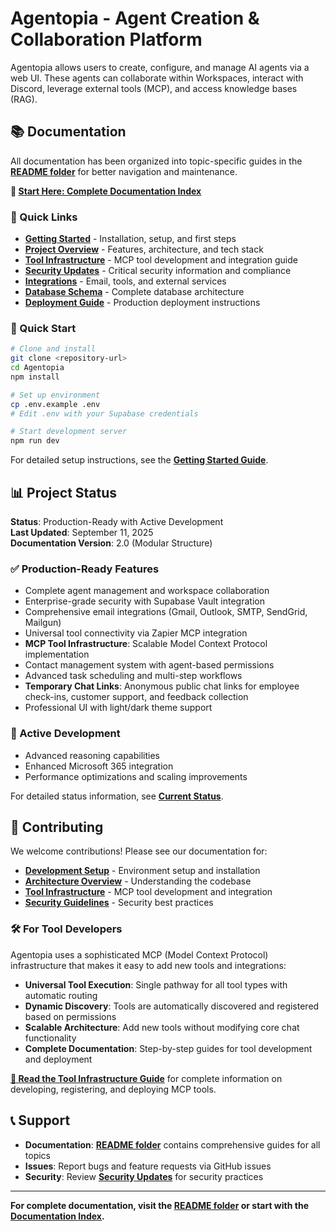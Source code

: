 # Agentopia - Agent Creation & Collaboration Platform

Agentopia allows users to create, configure, and manage AI agents via a web UI. These agents can collaborate within Workspaces, interact with Discord, leverage external tools (MCP), and access knowledge bases (RAG).

## 📚 Documentation

All documentation has been organized into topic-specific guides in the **[README folder](README/)** for better navigation and maintenance.

**📖 [Start Here: Complete Documentation Index](README/index.md)**

### 🚀 Quick Links
- **[Getting Started](README/getting-started.md)** - Installation, setup, and first steps
- **[Project Overview](README/project-overview.md)** - Features, architecture, and tech stack
- **[Tool Infrastructure](README/tool-infrastructure.md)** - MCP tool development and integration guide
- **[Security Updates](README/security-updates.md)** - Critical security information and compliance
- **[Integrations](README/integrations.md)** - Email, tools, and external services
- **[Database Schema](README/database-schema.md)** - Complete database architecture
- **[Deployment Guide](README/deployment.md)** - Production deployment instructions

### 🎯 Quick Start
```bash
# Clone and install
git clone <repository-url>
cd Agentopia
npm install

# Set up environment
cp .env.example .env
# Edit .env with your Supabase credentials

# Start development server
npm run dev
```

For detailed setup instructions, see the **[Getting Started Guide](README/getting-started.md)**.

## 📊 Project Status

**Status**: Production-Ready with Active Development  
**Last Updated**: September 11, 2025  
**Documentation Version**: 2.0 (Modular Structure)

### ✅ Production-Ready Features
- Complete agent management and workspace collaboration
- Enterprise-grade security with Supabase Vault integration
- Comprehensive email integrations (Gmail, Outlook, SMTP, SendGrid, Mailgun)
- Universal tool connectivity via Zapier MCP integration
- **MCP Tool Infrastructure**: Scalable Model Context Protocol implementation
- Contact management system with agent-based permissions
- Advanced task scheduling and multi-step workflows
- **Temporary Chat Links**: Anonymous public chat links for employee check-ins, customer support, and feedback collection
- Professional UI with light/dark theme support

### 🔄 Active Development
- Advanced reasoning capabilities
- Enhanced Microsoft 365 integration
- Performance optimizations and scaling improvements

For detailed status information, see **[Current Status](README/current-status.md)**.

## 🤝 Contributing

We welcome contributions! Please see our documentation for:
- **[Development Setup](README/getting-started.md)** - Environment setup and installation
- **[Architecture Overview](README/project-overview.md)** - Understanding the codebase
- **[Tool Infrastructure](README/tool-infrastructure.md)** - MCP tool development and integration
- **[Security Guidelines](README/security-updates.md)** - Security best practices

### 🛠️ For Tool Developers

Agentopia uses a sophisticated MCP (Model Context Protocol) infrastructure that makes it easy to add new tools and integrations:

- **Universal Tool Execution**: Single pathway for all tool types with automatic routing
- **Dynamic Discovery**: Tools are automatically discovered and registered based on permissions  
- **Scalable Architecture**: Add new tools without modifying core chat functionality
- **Complete Documentation**: Step-by-step guides for tool development and deployment

**[📖 Read the Tool Infrastructure Guide](README/tool-infrastructure.md)** for complete information on developing, registering, and deploying MCP tools.

## 📞 Support

- **Documentation**: **[README folder](README/)** contains comprehensive guides for all topics
- **Issues**: Report bugs and feature requests via GitHub issues
- **Security**: Review **[Security Updates](README/security-updates.md)** for security practices

---

**For complete documentation, visit the [README folder](README/) or start with the [Documentation Index](README/index.md).**
